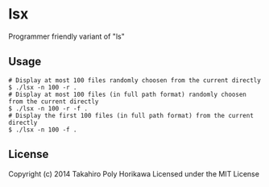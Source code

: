 lsx
===

Programmer friendly variant of "ls"

## Usage
```
# Display at most 100 files randomly choosen from the current directly
$ ./lsx -n 100 -r .
# Display at most 100 files (in full path format) randomly choosen from the current directly
$ ./lsx -n 100 -r -f .
# Display the first 100 files (in full path format) from the current directly
$ ./lsx -n 100 -f .
```

## License
Copyright (c) 2014 Takahiro Poly Horikawa
Licensed under the MIT License
